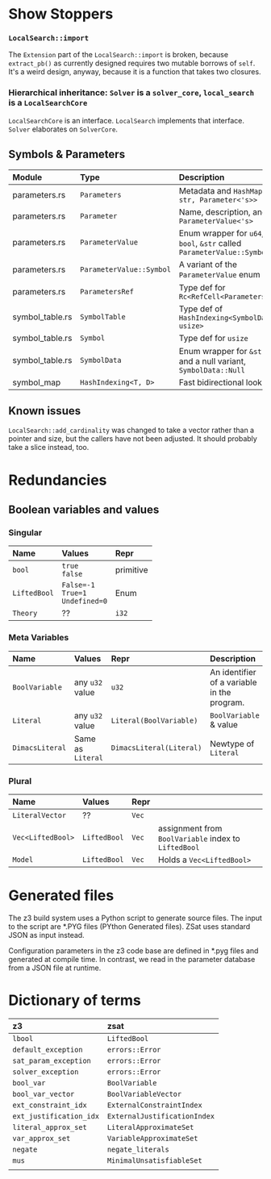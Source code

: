 # Show Stoppers

###  `LocalSearch::import`

The `Extension` part of the `LocalSearch::import` is broken, because `extract_pb()` as currently designed requires two mutable borrows of `self`. It's a weird design, anyway, because it is a function that takes two closures. 

### Hierarchical inheritance: `Solver` is a `solver_core`, `local_search` is a `LocalSearchCore`

`LocalSearchCore` is an interface. `LocalSearch` implements that interface. `Solver` elaborates on
`SolverCore`.

## Symbols & Parameters

| Module          | Type                     | Description                                                                   |
|:----------------|:-------------------------|:------------------------------------------------------------------------------|
| parameters.rs   | `Parameters`             | Metadata and `HashMap<&'s str, Parameter<'s>>`                                |
| parameters.rs   | `Parameter`              | Name, description, and `ParameterValue<'s>`                                   |
| parameters.rs   | `ParameterValue`         | Enum wrapper for `u64`, `f64`, `bool`, `&str` called `ParameterValue::Symbol` |
| parameters.rs   | `ParameterValue::Symbol` | A variant of the `ParameterValue` enum                                        |
| parameters.rs   | `ParametersRef`          | Type def for `Rc<RefCell<Parameters<'s>>>`                                    |
| symbol_table.rs | `SymbolTable`            | Type def of `HashIndexing<SymbolData<'s>, usize>`                             |
| symbol_table.rs | `Symbol`                 | Type def for `usize`                                                          |
| symbol_table.rs | `SymbolData`             | Enum wrapper for `&str`, `i64`, and a null variant, `SymbolData::Null`        |
| symbol_map      | `HashIndexing<T, D>`     | Fast bidirectional lookup                                                     |

## Known issues

`LocalSearch::add_cardinality` was changed to take a vector rather than a pointer and size, but the callers have not been adjusted. It should probably take a slice instead, too.



# Redundancies

## Boolean variables and values

### Singular

| Name         | Values                                  | Repr      |
|:-------------|:----------------------------------------|:----------|
| `bool`       | `true`<br>`false`                       | primitive |
| `LiftedBool` | `False=-1`<br>`True=1`<br>`Undefined=0` | Enum      |
| `Theory`     | ??                                      | `i32`     |

### Meta Variables

| Name            | Values            | Repr                     | Description                                 |
|:----------------|:------------------|:-------------------------|:--------------------------------------------|
| `BoolVariable`  | any `u32` value   | `u32`                    | An identifier of a variable in the program. |
| `Literal`       | any `u32` value   | `Literal(BoolVariable)`  | `BoolVariable` & value                      |
| `DimacsLiteral` | Same as `Literal` | `DimacsLiteral(Literal)` | Newtype of `Literal`                        |

### Plural


| Name              | Values       | Repr  |                                                      |
|:------------------|:-------------|:------|:-----------------------------------------------------|
| `LiteralVector`   | ??           | `Vec` |                                                      |
| `Vec<LiftedBool>` | `LiftedBool` | `Vec` | assignment from `BoolVariable` index to `LiftedBool` |
| `Model`           | `LiftedBool` | `Vec` | Holds a `Vec<LiftedBool>`                            |


# Generated files

The z3 build system uses a Python script to generate source files. The input to the script are *.PYG
files (PYthon Generated files). ZSat uses standard JSON as input instead.

Configuration parameters in the z3 code base are defined in *.pyg files and generated at
compile time. In contrast, we read in the parameter database from a JSON file at runtime.


# Dictionary of terms

| z3                      | zsat                         |
|:------------------------|:-----------------------------|
| `lbool`                 | `LiftedBool`                 |
| `default_exception`     | `errors::Error`              |
| `sat_param_exception`   | `errors::Error`              |
| `solver_exception`      | `errors::Error`              |
| `bool_var`              | `BoolVariable`               |
| `bool_var_vector`       | `BoolVariableVector`         |
| `ext_constraint_idx`    | `ExternalConstraintIndex`    |
| `ext_justification_idx` | `ExternalJustificationIndex` |
| `literal_approx_set`    | `LiteralApproximateSet`      |
| `var_approx_set`        | `VariableApproximateSet`     |
| `negate`                | `negate_literals`            |
| `mus`                   | `MinimalUnsatisfiableSet`    |
|                         |                              |
